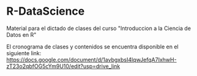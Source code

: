 # R-DataScience
Material para el dictado de clases del curso "Introduccion a la Ciencia de Datos en R"

El cronograma de clases y contenidos se encuentra disponible en el siguiente link:
https://docs.google.com/document/d/1avbgxbsI4lqwJefqA7IxhwH-zT23o2qbfOG5cYm9U10/edit?usp=drive_link
